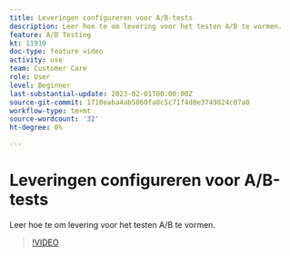 ```yaml
---
title: Leveringen configureren voor A/B-tests
description: Leer hoe te om levering voor het testen A/B te vormen.
feature: A/B Testing
kt: 11910
doc-type: feature video
activity: use
team: Customer Care
role: User
level: Beginner
last-substantial-update: 2023-02-01T00:00:00Z
source-git-commit: 1710eaba4ab5860fa8c5c71f4d0e3749824c07a0
workflow-type: tm+mt
source-wordcount: '32'
ht-degree: 0%

---
```



# Leveringen configureren voor A/B-tests

Leer hoe te om levering voor het testen A/B te vormen.

>[!VIDEO](https://video.tv.adobe.com/v/3415929?quality=12)
